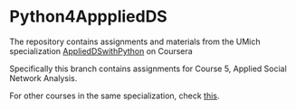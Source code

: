 # Python4ApppliedDS
The  repository contains assignments and materials from the UMich specialization [AppliedDSwithPython](https://www.coursera.org/specializations/data-science-python) on Coursera

Specifically this branch contains assignments for Course 5, Applied Social Network Analysis.

For other courses in the same specialization, check [this](https://github.com/TLI2958/Python4ApppliedDS/tree/master#python4apppliedds).

